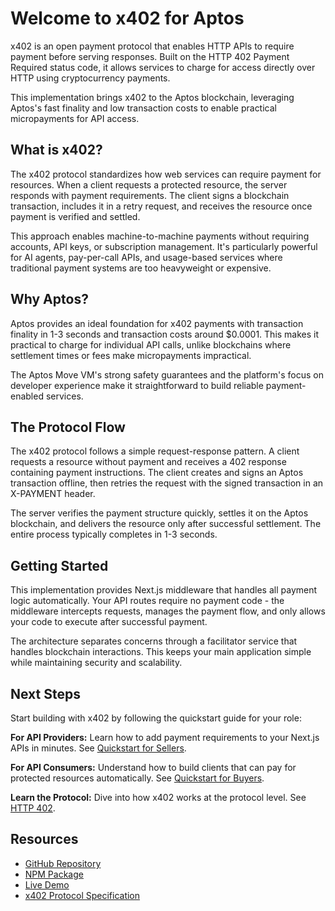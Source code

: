# Welcome to x402 for Aptos

x402 is an open payment protocol that enables HTTP APIs to require payment before serving responses. Built on the HTTP 402 Payment Required status code, it allows services to charge for access directly over HTTP using cryptocurrency payments.

This implementation brings x402 to the Aptos blockchain, leveraging Aptos's fast finality and low transaction costs to enable practical micropayments for API access.

## What is x402?

The x402 protocol standardizes how web services can require payment for resources. When a client requests a protected resource, the server responds with payment requirements. The client signs a blockchain transaction, includes it in a retry request, and receives the resource once payment is verified and settled.

This approach enables machine-to-machine payments without requiring accounts, API keys, or subscription management. It's particularly powerful for AI agents, pay-per-call APIs, and usage-based services where traditional payment systems are too heavyweight or expensive.

## Why Aptos?

Aptos provides an ideal foundation for x402 payments with transaction finality in 1-3 seconds and transaction costs around $0.0001. This makes it practical to charge for individual API calls, unlike blockchains where settlement times or fees make micropayments impractical.

The Aptos Move VM's strong safety guarantees and the platform's focus on developer experience make it straightforward to build reliable payment-enabled services.

## The Protocol Flow

The x402 protocol follows a simple request-response pattern. A client requests a resource without payment and receives a 402 response containing payment instructions. The client creates and signs an Aptos transaction offline, then retries the request with the signed transaction in an X-PAYMENT header.

The server verifies the payment structure quickly, settles it on the Aptos blockchain, and delivers the resource only after successful settlement. The entire process typically completes in 1-3 seconds.

## Getting Started

This implementation provides Next.js middleware that handles all payment logic automatically. Your API routes require no payment code - the middleware intercepts requests, manages the payment flow, and only allows your code to execute after successful payment.

The architecture separates concerns through a facilitator service that handles blockchain interactions. This keeps your main application simple while maintaining security and scalability.

## Next Steps

Start building with x402 by following the quickstart guide for your role:

**For API Providers:** Learn how to add payment requirements to your Next.js APIs in minutes. See [Quickstart for Sellers](getting-started/quickstart-sellers.md).

**For API Consumers:** Understand how to build clients that can pay for protected resources automatically. See [Quickstart for Buyers](getting-started/quickstart-buyers.md).

**Learn the Protocol:** Dive into how x402 works at the protocol level. See [HTTP 402](core-concepts/http-402.md).

## Resources

- [GitHub Repository](https://github.com/adipundir/aptos-x402)
- [NPM Package](https://www.npmjs.com/package/@adipundir/aptos-x402)
- [Live Demo](https://aptos-x402.vercel.app)
- [x402 Protocol Specification](https://github.com/coinbase/x402)
